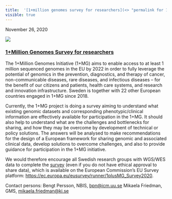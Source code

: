 ```yaml
---
title:  '[1+million genomes survey for researchers](<> "permalink for 1+million genomes survey for researchers")'
visible: true
---
```

    

November 26, 2020

[![](/assets/img/logos/icon-share-twitter.png)](<https://twitter.com/share?url=https://nbis.se/news/2020/11/26/b1mg-survey/> "Tweet it!")

###  [1+Million Genomes Survey for researchers](<> "Permalink for 1+Million Genomes Survey for researchers")

The 1+Million Genomes Initiative (1+MG) aims to enable access to at least 1 million sequenced genomes in the EU by 2022 in order to fully leverage the potential of genomics in the prevention, diagnostics, and therapy of cancer, non-communicable diseases, rare diseases, and infectious diseases – for the benefit of our citizens and patients, health care systems, and research and innovation infrastructure. Sweden is together with 22 other European countries engaged in 1+MG since 2018.

Currently, the 1+MG project is doing a survey aiming to understand what existing genomic datasets and corresponding phenotypic/clinical information are effectively available for participation in the 1+MG. It should also help to understand what are the challenges and bottlenecks for sharing, and how they may be overcome by development of technical or policy solutions. The answers will be analysed to make recommendations for the design of a European framework for sharing genomic and associated clinical data, develop solutions to overcome challenges, and also to provide guidance for participation in the 1+MG initiative.

We would therefore encourage all Swedish research groups with WGS/WES data to complete the [survey](<https://ec.europa.eu/eusurvey/runner/1plusMG_Survey2020>) (even if you do not have ethical approval to share data), which is available on the European Commission’s EU Survey platform: <https://ec.europa.eu/eusurvey/runner/1plusMG_Survey2020>.

Contact persons: Bengt Persson, NBIS, [bpn@icm.uu.se](<mailto:bpn@icm.uu.se>) Mikaela Friedman, GMS, [mikaela.friedman@ki.se](<mailto:mikaela.friedman@ki.se>)
